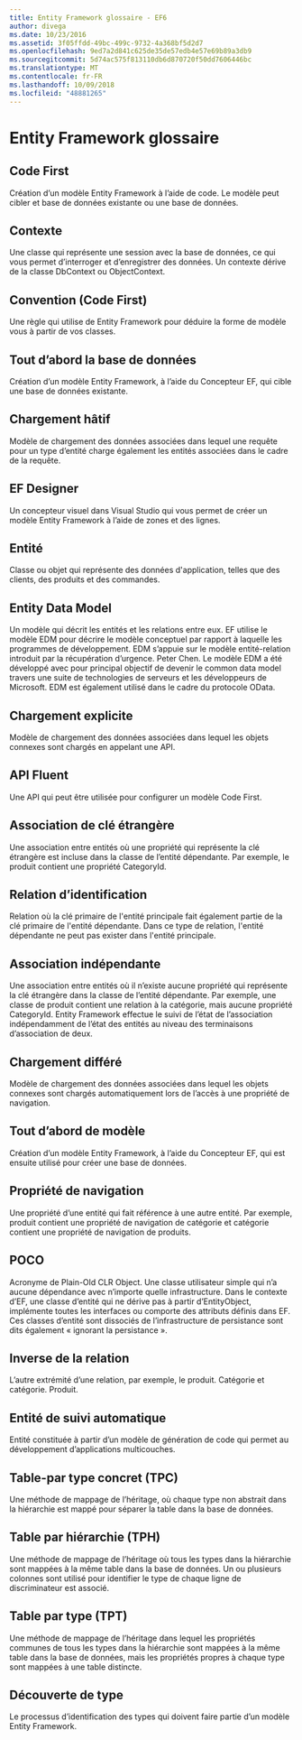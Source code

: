```yaml
---
title: Entity Framework glossaire - EF6
author: divega
ms.date: 10/23/2016
ms.assetid: 3f05ffdd-49bc-499c-9732-4a368bf5d2d7
ms.openlocfilehash: 9ed7a2d841c625de35de57edb4e57e69b89a3db9
ms.sourcegitcommit: 5d74ac575f813110db6d870720f50dd7606446bc
ms.translationtype: MT
ms.contentlocale: fr-FR
ms.lasthandoff: 10/09/2018
ms.locfileid: "48881265"
---
```

# <a name="entity-framework-glossary"></a>Entity Framework glossaire
## <a name="code-first"></a>Code First
Création d’un modèle Entity Framework à l’aide de code. Le modèle peut cibler et base de données existante ou une base de données.

## <a name="context"></a>Contexte
Une classe qui représente une session avec la base de données, ce qui vous permet d’interroger et d’enregistrer des données. Un contexte dérive de la classe DbContext ou ObjectContext.

## <a name="convention-code-first"></a>Convention (Code First)
Une règle qui utilise de Entity Framework pour déduire la forme de modèle vous à partir de vos classes.

## <a name="database-first"></a>Tout d’abord la base de données
Création d’un modèle Entity Framework, à l’aide du Concepteur EF, qui cible une base de données existante.

## <a name="eager-loading"></a>Chargement hâtif
Modèle de chargement des données associées dans lequel une requête pour un type d’entité charge également les entités associées dans le cadre de la requête.

## <a name="ef-designer"></a>EF Designer
Un concepteur visuel dans Visual Studio qui vous permet de créer un modèle Entity Framework à l’aide de zones et des lignes.

## <a name="entity"></a>Entité
Classe ou objet qui représente des données d'application, telles que des clients, des produits et des commandes.

## <a name="entity-data-model"></a>Entity Data Model
Un modèle qui décrit les entités et les relations entre eux. EF utilise le modèle EDM pour décrire le modèle conceptuel par rapport à laquelle les programmes de développement. EDM s’appuie sur le modèle entité-relation introduit par la récupération d’urgence. Peter Chen. Le modèle EDM a été développé avec pour principal objectif de devenir le common data model travers une suite de technologies de serveurs et les développeurs de Microsoft. EDM est également utilisé dans le cadre du protocole OData.

## <a name="explicit-loading"></a>Chargement explicite
Modèle de chargement des données associées dans lequel les objets connexes sont chargés en appelant une API.

## <a name="fluent-api"></a>API Fluent
Une API qui peut être utilisée pour configurer un modèle Code First.

## <a name="foreign-key-association"></a>Association de clé étrangère
Une association entre entités où une propriété qui représente la clé étrangère est incluse dans la classe de l’entité dépendante. Par exemple, le produit contient une propriété CategoryId.

## <a name="identifying-relationship"></a>Relation d’identification
Relation où la clé primaire de l'entité principale fait également partie de la clé primaire de l'entité dépendante. Dans ce type de relation, l'entité dépendante ne peut pas exister dans l'entité principale.

## <a name="independent-association"></a>Association indépendante
Une association entre entités où il n’existe aucune propriété qui représente la clé étrangère dans la classe de l’entité dépendante. Par exemple, une classe de produit contient une relation à la catégorie, mais aucune propriété CategoryId. Entity Framework effectue le suivi de l’état de l’association indépendamment de l’état des entités au niveau des terminaisons d’association de deux.

## <a name="lazy-loading"></a>Chargement différé
Modèle de chargement des données associées dans lequel les objets connexes sont chargés automatiquement lors de l’accès à une propriété de navigation.

## <a name="model-first"></a>Tout d’abord de modèle
Création d’un modèle Entity Framework, à l’aide du Concepteur EF, qui est ensuite utilisé pour créer une base de données.

## <a name="navigation-property"></a>Propriété de navigation
Une propriété d’une entité qui fait référence à une autre entité. Par exemple, produit contient une propriété de navigation de catégorie et catégorie contient une propriété de navigation de produits.

## <a name="poco"></a>POCO
Acronyme de Plain-Old CLR Object. Une classe utilisateur simple qui n’a aucune dépendance avec n’importe quelle infrastructure. Dans le contexte d’EF, une classe d’entité qui ne dérive pas à partir d’EntityObject, implémente toutes les interfaces ou comporte des attributs définis dans EF. Ces classes d’entité sont dissociés de l’infrastructure de persistance sont dits également « ignorant la persistance ».  

## <a name="relationship-inverse"></a>Inverse de la relation
L’autre extrémité d’une relation, par exemple, le produit. Catégorie et catégorie. Produit.

## <a name="self-tracking-entity"></a>Entité de suivi automatique
Entité constituée à partir d’un modèle de génération de code qui permet au développement d’applications multicouches.

## <a name="table-per-concrete-type-tpc"></a>Table-par type concret (TPC)
Une méthode de mappage de l’héritage, où chaque type non abstrait dans la hiérarchie est mappé pour séparer la table dans la base de données.

## <a name="table-per-hierarchy-tph"></a>Table par hiérarchie (TPH)
Une méthode de mappage de l’héritage où tous les types dans la hiérarchie sont mappées à la même table dans la base de données. Un ou plusieurs colonnes sont utilisé pour identifier le type de chaque ligne de discriminateur est associé.

## <a name="table-per-type-tpt"></a>Table par type (TPT)
Une méthode de mappage de l’héritage dans lequel les propriétés communes de tous les types dans la hiérarchie sont mappées à la même table dans la base de données, mais les propriétés propres à chaque type sont mappées à une table distincte.

## <a name="type-discovery"></a>Découverte de type
Le processus d’identification des types qui doivent faire partie d’un modèle Entity Framework.

